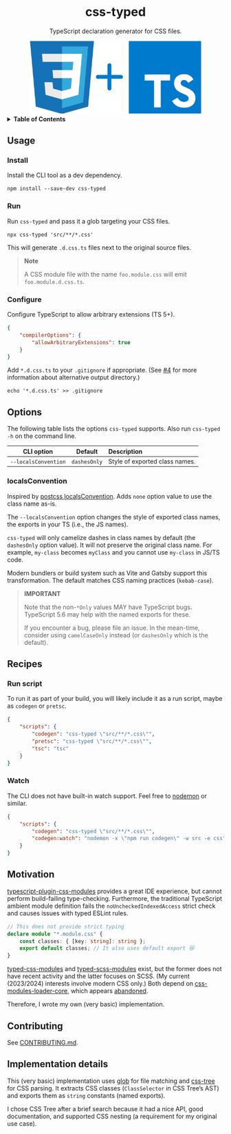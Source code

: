 <div align="center">

# css-typed

TypeScript declaration generator for CSS files.

<img alt="css-typed logo" src="images/css-typed.svg" width="400">

</div>

<details>
<summary><strong>Table of Contents</strong></summary>

- [Usage](#usage)
- [Recipes](#recipes)
- [Motivation](#motivation)
- [Contributing](#contributing)
- [Implementation details](#implementation-details)

</details>

## Usage

### Install

Install the CLI tool as a dev dependency.

```shell
npm install --save-dev css-typed
```

### Run

Run `css-typed` and pass it a glob targeting your CSS files.

```shell
npx css-typed 'src/**/*.css'
```

This will generate `.d.css.ts` files next to the original source files.

> **Note**
>
> A CSS module file with the name `foo.module.css` will emit `foo.module.d.css.ts`.

### Configure

Configure TypeScript to allow arbitrary extensions (TS 5+).

```json
{
	"compilerOptions": {
		"allowArbitraryExtensions": true
	}
}
```

Add `*.d.css.ts` to your `.gitignore` if appropriate.
(See [#4] for more information about alternative output directory.)

```shell
echo '*.d.css.ts' >> .gitignore
```

[#4]: https://github.com/connorjs/css-typed/issues/4

## Options

The following table lists the options `css-typed` supports.
Also run `css-typed -h` on the command line.

|      CLI option      |   Default    | Description                    |
| :------------------: | :----------: | :----------------------------- |
| `--localsConvention` | `dashesOnly` | Style of exported class names. |

### localsConvention

Inspired by [postcss localsConvention](https://github.com/madyankin/postcss-modules#localsconvention).
Adds `none` option value to use the class name as-is.

The `--localsConvention` option changes the style of exported class names, the exports in your TS (i.e., the JS names).

`css-typed` will only camelize dashes in class names by default (the `dashesOnly` option value).
It will not preserve the original class name.
For example, `my-class` becomes `myClass` and you cannot use `my-class` in JS/TS code.

Modern bundlers or build system such as Vite and Gatsby support this transformation.
The default matches CSS naming practices (`kebab-case`).

> **IMPORTANT**
>
> Note that the non-`*Only` values MAY have TypeScript bugs.
> TypeScript 5.6 may help with the named exports for these.
>
> If you encounter a bug, please file an issue.
> In the mean-time, consider using `camelCaseOnly` instead (or `dashesOnly` which is the default).

## Recipes

### Run script

To run it as part of your build, you will likely include it as a run script, maybe as `codegen` or `pretsc`.

```json
{
	"scripts": {
		"codegen": "css-typed \"src/**/*.css\"",
		"pretsc": "css-typed \"src/**/*.css\"",
		"tsc": "tsc"
	}
}
```

### Watch

The CLI does not have built-in watch support.
Feel free to [nodemon] or similar.

```json
{
	"scripts": {
		"codegen": "css-typed \"src/**/*.css\"",
		"codegen:watch": "nodemon -x \"npm run codegen\" -w src -e css"
	}
}
```

[nodemon]: https://www.npmjs.com/package/nodemon

## Motivation

[typescript-plugin-css-modules] provides a great IDE experience, but cannot perform build-failing type-checking.
Furthermore, the traditional TypeScript ambient module definition fails the `noUncheckedIndexedAccess` strict check and causes issues with typed ESLint rules.

```ts
// This does not provide strict typing
declare module "*.module.css" {
	const classes: { [key: string]: string };
	export default classes; // It also uses default export 😿
}
```

[typed-css-modules] and [typed-scss-modules] exist, but the former does not have recent activity and the latter focuses on SCSS.
(My current (2023/2024) interests involve modern CSS only.)
Both depend on [css-modules-loader-core], which appears [abandoned][174].

Therefore, I wrote my own (very basic) implementation.

[typescript-plugin-css-modules]: https://www.npmjs.com/package/typescript-plugin-css-modules
[typed-css-modules]: https://www.npmjs.com/package/typed-css-modules
[typed-scss-modules]: https://www.npmjs.com/package/typed-scss-modules
[css-modules-loader-core]: https://www.npmjs.com/package/css-modules-loader-core
[174]: https://github.com/css-modules/css-modules-loader-core/issues/174

## Contributing

See [CONTRIBUTING.md](./CONTRIBUTING.md).

## Implementation details

This (very basic) implementation uses [glob] for file matching and [css-tree] for CSS parsing.
It extracts CSS classes (`ClassSelector` in CSS Tree’s AST) and exports them as `string` constants (named exports).

I chose CSS Tree after a brief search because it had a nice API, good documentation, and supported CSS nesting (a requirement for my original use case).

[glob]: https://www.npmjs.com/package/glob
[css-tree]: https://www.npmjs.com/package/css-tree
